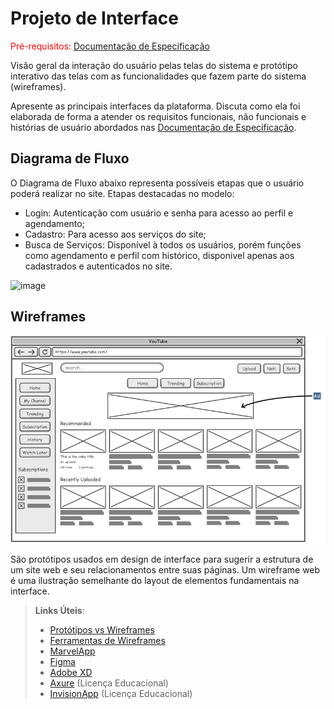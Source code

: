 
# Projeto de Interface

<span style="color:red">Pré-requisitos: <a href="2-Especificação do Projeto.md"> Documentação de Especificação</a></span>

Visão geral da interação do usuário pelas telas do sistema e protótipo interativo das telas com as funcionalidades que fazem parte do sistema (wireframes).

 Apresente as principais interfaces da plataforma. Discuta como ela foi elaborada de forma a atender os requisitos funcionais, não funcionais e histórias de usuário abordados nas <a href="2-Especificação do Projeto.md"> Documentação de Especificação</a>.

## Diagrama de Fluxo

O Diagrama de Fluxo abaixo representa possíveis etapas que o usuário poderá realizar no site.
Etapas destacadas no modelo:
- Login: Autenticação com usuário e senha para acesso ao perfil e agendamento;
- Cadastro: Para acesso aos serviços do site;
- Busca de Serviços: Disponível à todos os usuários, porém funções como agendamento e perfil com histórico, disponivel apenas aos cadastrados e autenticados no site. 

![image](https://github.com/ICEI-PUC-Minas-PMV-ADS/pmv-ads-2024-1-e2-proj-int-t4-HmoreH/assets/32981763/e1950c47-9095-414c-8c54-a2fa3b78648a)


## Wireframes

![Exemplo de Wireframe](img/wireframe-example.png)

São protótipos usados em design de interface para sugerir a estrutura de um site web e seu relacionamentos entre suas páginas. Um wireframe web é uma ilustração semelhante do layout de elementos fundamentais na interface.
 
> **Links Úteis**:
> - [Protótipos vs Wireframes](https://www.nngroup.com/videos/prototypes-vs-wireframes-ux-projects/)
> - [Ferramentas de Wireframes](https://rockcontent.com/blog/wireframes/)
> - [MarvelApp](https://marvelapp.com/developers/documentation/tutorials/)
> - [Figma](https://www.figma.com/)
> - [Adobe XD](https://www.adobe.com/br/products/xd.html#scroll)
> - [Axure](https://www.axure.com/edu) (Licença Educacional)
> - [InvisionApp](https://www.invisionapp.com/) (Licença Educacional)
